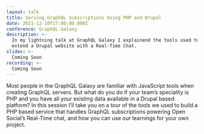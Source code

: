 ```yaml
---
layout: talk
title: Serving GraphQL Subscriptions Using PHP and Drupal
date: 2021-12-10T17:00:00.000Z
conference: GraphQL Galaxy
description: >-
  In my lightning talk at GraphQL Galaxy I explainend the tools used to 
  extend a Drupal website with a Real-Time Chat.
slides: >-
  Coming Soon
recording: >-
  Coming Soon
---
```

Most people in the GraphQL Galaxy are familiar with JavaScript tools when 
creating GraphQL servers. But what do you do if your team’s speciality is PHP 
and you have all your existing data available in a Drupal based platform? In 
this session I’ll take you on a tour of the tools we used to build a PHP based 
service that handles GraphQL subscriptions powering Open Social’s Real-Time 
chat, and how you can use our learnings for your own project.